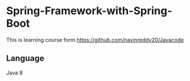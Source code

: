 # Spring-Framework-with-Spring-Boot
This is learning course  form https://github.com/navinreddy20/Javacode


## Language
Java 8

